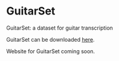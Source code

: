 # GuitarSet
GuitarSet: a dataset for guitar transcription

GuitarSet can be downloaded [here](http://bit.ly/2LSXZ5G).

Website for GuitarSet coming soon.
